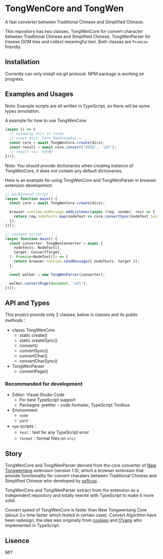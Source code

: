# TongWenCore and TongWen

A fast converter between Traditional Chinese and Simplified Chinese.

This repository has two classes, TongWenCore for convert character between Traditional Chinese and Simplified Chinese, TongWenParser for travese DOM tree and collect meaningful text. Both classes are `Promise` friendly.

## Installation

Currently can only install via git protocal. NPM package is working on progress.

## Examples and Usages

Note: Example scripts are all written in TypeScript, so there will be some types annotation.

A example for how to use TongWenCore:

```typescript
(async () => {
  // assuming dics is ready
  // const dics: Core_RawGroupDic = ...
  const core = await TongWenCore.create(dics);
  const result = await core.convert('9天后', 's2t');
  // result === '9天後'
})();
```

Note: You should provide dictionaries when creating instance of TongWenCore, it does not contain any default dictionaries.

Here is an example for using TongWenCore and TongWenParser in browser extension development.

```typescript
// background-script
(async function main() {
  const core = await TongWenCore.create(dics);

  browser.runtime.onMessage.addListener(async (req, sender, res) => {
    return req.nodeTexts.map(nodeText => core.convertSync(nodeText.text, req.target));
  });
})();

// content-script
(async function main() {
  const converter: TongWenConverter = async (
    nodeTexts: NodeText[],
    target: ConvertTarget,
  ): Promise<NodeText[]> => {
    return browser.runtime.sendMessage({ nodeTexts, target });
  };

  const walker = new TongWenParser(converter);

  walker.convertPage(document, 's2t');
})();
```

## API and Types

This project provide only 2 classes, below is classes and its public methods：

* classs TongWenCore
  * static create()
  * static createSync()
  * convert()
  * convertSync()
  * convertChar()
  * convertCharSync()
* TongWenParser
  * convertPage()

### Recommanded for development

* Editor: Visual Studio Code
  * For best TypeScript support
  * Packages: prettier - code formater, TypeScript Toolbox
* Environment
  * `node`
  * `yarn`
* `npm` scripts：
  * `test`：test for any TypeScript error
  * `format`：format files on `src/`

## Story

TongWenCore and TongWenParser derived from the core converter of [New Tongwentang](https://github.com/tongwentang/New-Tongwentang-for-Firefox) extension (version 1.5), which a browser extension that provide functionality for convert charaters between Traditional Chinese and Simplified Chinese who developed by [softcup](https://github.com/softcup).

TongWenCore and TongWenParser extract from the extension as a independent repository and totally rewrite with TypeScript to make it more solid.

Convert speed of TongWenCore is faster than New Tongwentang Core (about 3.x time faster which tested in certain case). Convert Algorithm have been redesign, the idea was originally from [cookwu](https://github.com/cookwu) and [t7yang](https://github.com/t7yang) who implemented in TypeScript.

## Lisence

MIT

